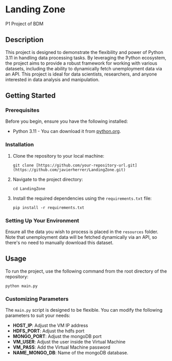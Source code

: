 # Landing Zone

P1 Project of BDM

## Description

This project is designed to demonstrate the flexibility and power of Python 3.11 in handling data processing tasks. By leveraging the Python ecosystem, the project aims to provide a robust framework for working with various datasets, including the ability to dynamically fetch unemployment data via an API. This project is ideal for data scientists, researchers, and anyone interested in data analysis and manipulation.

## Getting Started

### Prerequisites

Before you begin, ensure you have the following installed:
- Python 3.11 - You can download it from [python.org](https://www.python.org/downloads/).

### Installation

1. Clone the repository to your local machine:
   ```
   git clone [https://github.com/your-repository-url.git](https://github.com/javierherrer/LandingZone.git)
   ```
2. Navigate to the project directory:
   ```
   cd LandingZone
   ```
3. Install the required dependencies using the `requirements.txt` file:
   ```
   pip install -r requirements.txt
   ```

### Setting Up Your Environment

Ensure all the data you wish to process is placed in the `resources` folder. Note that unemployment data will be fetched dynamically via an API, so there's no need to manually download this dataset.

## Usage

To run the project, use the following command from the root directory of the repository:

```
python main.py
```

### Customizing Parameters

The `main.py` script is designed to be flexible. You can modify the following parameters to suit your needs:

- **HOST_IP**: Adjust the VM IP address
- **HDFS_PORT**: Adjust the hdfs port
- **MONGO_PORT**: Adjust the mongoDB port
- **VM_USER**: Adjust the user inside the Virtual Machine
- **VM_PASS**: Add the Virtual Machine password
- **NAME_MONGO_DB**: Name of the mongoDB  database. 

